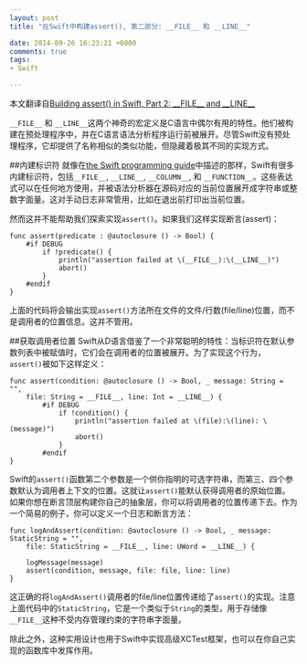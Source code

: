 ```yaml
---
layout: post
title: "在Swift中构建assert(), 第二部分: __FILE__ 和 __LINE__"

date: 2014-09-26 16:23:21 +0800
comments: true
tags: 
- Swift

---
```

本文翻译自[Building assert() in Swift, Part 2: \_\_FILE\_\_ and \_\_LINE\_\_](https://developer.apple.com/swift/blog/?id=15)
<!--more-->
`__FILE__` 和 `__LINE__`这两个神奇的宏定义是C语言中偶尔有用的特性。他们被构建在预处理程序中，并在C语言语法分析程序运行前被展开。尽管Swift没有预处理程序，它却提供了名称相似的类似功能，但隐藏着极其不同的实现方式。  

##内建标识符
就像在[the Swift programming guide](https://developer.apple.com/library/ios/documentation/swift/conceptual/swift_programming_language/LexicalStructure.html)中描述的那样，Swift有很多内建标识符，包括`__FILE__`, `__LINE__`, `__COLUMN__`, 和 `__FUNCTION__`。这些表达式可以在任何地方使用，并被语法分析器在源码对应的当前位置展开成字符串或整数字面量。这对手动日志非常管用，比如在退出前打印出当前位置。  

然而这并不能帮助我们探索实现`assert()`。如果我们这样实现断言(assert)：  

```objc
func assert(predicate : @autoclosure () -> Bool) { 
	#if DEBUG
		if !predicate() {
			println("assertion failed at \(__FILE__):\(__LINE__)")
			abort()
		}
	#endif
}
```
上面的代码将会输出实现`assert()`方法所在文件的文件/行数(file/line)位置，而不是调用者的位置信息。这并不管用。  

##获取调用者位置
Swift从D语言借鉴了一个非常聪明的特性：当标识符在默认参数列表中被赋值时，它们会在调用者的位置被展开。为了实现这个行为，`assert()`被如下这样定义：  

```
func assert(condition: @autoclosure () -> Bool, _ message: String = "",
	file: String = __FILE__, line: Int = __LINE__) {
		#if DEBUG
			if !condition() {
				println("assertion failed at \(file):\(line): \(message)")
				abort()
			}
		#endif
}
```
Swift的`assert()`函数第二个参数是一个供你指明的可选字符串，而第三、四个参数默认为调用者上下文的位置。这就让`assert()`能默认获得调用者的原始位置。如果你想在断言顶层构建你自己的抽象层，你可以将调用者的位置传递下去。作为一个简易的例子，你可以定义一个日志和断言方法：  

```
func logAndAssert(condition: @autoclosure () -> Bool, _ message: StaticString = "",
	file: StaticString = __FILE__, line: UWord = __LINE__) {

	logMessage(message)
	assert(condition, message, file: file, line: line)
}
```
这正确的将`logAndAssert()`调用者的file/line位置传递给了`assert()`的实现。注意上面代码中的`StaticString`，它是一个类似于`String`的类型，用于存储像`__FILE__`这种不受内存管理约束的字符串字面量。  

除此之外，这种实用设计也用于Swift中实现高级XCTest框架，也可以在你自己实现的函数库中发挥作用。  
